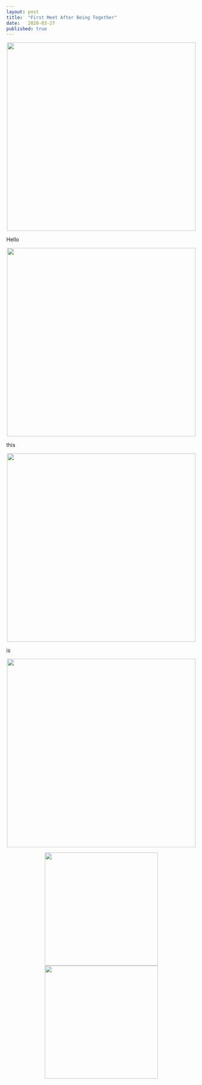```yaml
---
layout: post
title:  "First Meet After Being Together"
date:   2020-03-27
published: true
---
```


<p align="center"><img src="../../../images/2020-03-27/IMG_5076.JPG" width="500"/></p>

Hello

<p align="center"><img src="../../../images/2020-03-27/WechatIMG17596.jpeg" width="500"/></p>

this

<p align="center"><img src="../../../images/2020-03-27/WechatIMG17600.jpeg" width="500"/></p>

is

<p align="center"><img src="../../../images/2020-03-27/WechatIMG17985.jpeg" width="500"/></p>

<center class="half">
  <img src="../../../images/2020-03-27/IMG_5076.JPG" height="300"/><img src="../../../images/2020-03-27/WechatIMG17985.jpeg" height="300"/>
</center>